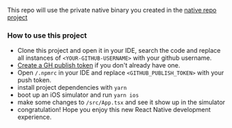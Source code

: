 This repo will use the private native binary you created in the [native repo project](https://github.com/ywongweb/barebonePub)

### How to use this project
- Clone this project and open it in your IDE, search the code and replace all instances of `<YOUR-GITHUB-USERNAME>` with your github username.
- [Create a GH publish token](https://docs.github.com/en/authentication/keeping-your-account-and-data-secure/creating-a-personal-access-token) if you don't already have one.
- Open `/.npmrc` in your IDE and replace `<GITHUB_PUBLISH_TOKEN>` with your push token.
- install project dependencies with `yarn`
- boot up an iOS simulator and run `yarn ios`
- make some changes to `/src/App.tsx` and see it show up in the simulator
- congratulation! Hope you enjoy this new React Native development experience.

